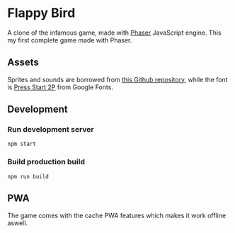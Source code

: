 # Flappy Bird

A clone of the infamous game, made with [Phaser](https://phaser.io) JavaScript engine. This my first complete game made with Phaser.

## Assets

Sprites and sounds are borrowed from [this Github repository](https://github.com/samuelcust/flappy-bird-assets), while the font is [Press Start 2P](https://fonts.google.com/specimen/Press+Start+2P) from Google Fonts.

## Development

### Run development server

`npm start`

### Build production build

`npm run build`

## PWA
The game comes with the cache PWA features which makes it work offline aswell.